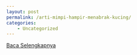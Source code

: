 ```yaml
---
layout: post
permalink: /arti-mimpi-hampir-menabrak-kucing/
categories:
    - Uncategorized
---
```


[Baca Selengkapnya](/01)